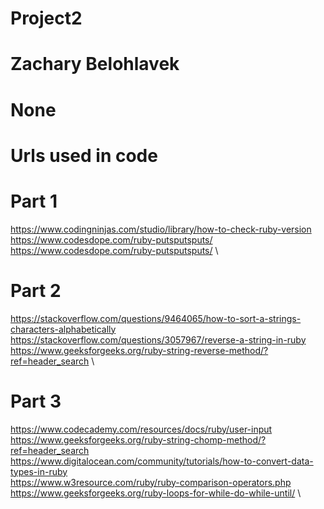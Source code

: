 # Project2
# Zachary Belohlavek
# None

# Urls used in code

# Part 1

https://www.codingninjas.com/studio/library/how-to-check-ruby-version \
https://www.codesdope.com/ruby-putsputsputs/ \
https://www.codesdope.com/ruby-putsputsputs/ \

# Part 2

https://stackoverflow.com/questions/9464065/how-to-sort-a-strings-characters-alphabetically \
https://stackoverflow.com/questions/3057967/reverse-a-string-in-ruby \
https://www.geeksforgeeks.org/ruby-string-reverse-method/?ref=header_search \

# Part 3

https://www.codecademy.com/resources/docs/ruby/user-input \
https://www.geeksforgeeks.org/ruby-string-chomp-method/?ref=header_search \
https://www.digitalocean.com/community/tutorials/how-to-convert-data-types-in-ruby \
https://www.w3resource.com/ruby/ruby-comparison-operators.php \
https://www.geeksforgeeks.org/ruby-loops-for-while-do-while-until/ \
